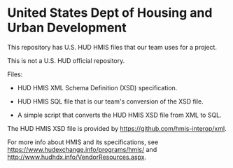 # United States Dept of Housing and Urban Development

This repository has U.S. HUD HMIS files that our team uses for a project. 

This is not a U.S. HUD official repository.

Files:

  * HUD HMIS XML Schema Definition (XSD) specification. 
  
  * HUD HMIS SQL file that is our team's conversion of the XSD file. 
  
  * A simple script that converts the HUD HMIS XSD file from XML to SQL.


The HUD HMIS XSD file is provided by https://github.com/hmis-interop/xml. 

For more info about HMIS and its specifications, see https://www.hudexchange.info/programs/hmis/ and http://www.hudhdx.info/VendorResources.aspx.
